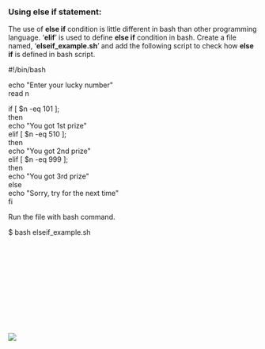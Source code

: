 ### Using else if statement:

The use of **else if** condition is little different in bash than other programming language. ‘**elif**’ is used to define **else if** condition in bash. Create a file named, ‘**elseif_example.sh**’ and add the following script to check how **else if** is defined in bash script.

#!/bin/bash

echo "Enter your lucky number"  
read n

if \[ $n \-eq 101 \];  
then  
echo "You got 1st prize"  
elif \[ $n \-eq 510 \];  
then  
echo "You got 2nd prize"  
elif \[ $n \-eq 999 \];  
then  
echo "You got 3rd prize"  
else  
echo "Sorry, try for the next time"  
fi

Run the file with bash command.

$ bash elseif_example.sh

![](data:image/svg+xml,%3Csvg%20xmlns='http://www.w3.org/2000/svg'%20viewBox='0%200%20729%20241'%3E%3C/svg%3E)

![](https://linuxhint.com/wp-content/uploads/2018/07/h12.png)
